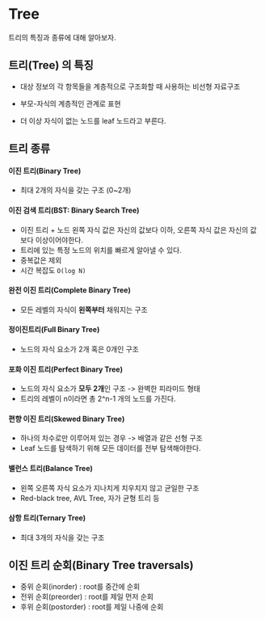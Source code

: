# Tree

트리의 특징과 종류에 대해 알아보자.

## 트리(Tree) 의 특징 

- 대상 정보의 각 항목들을 계층적으로 구조화할 때 사용하는 비선형 자료구조

- 부모-자식의 계층적인 관계로 표현
- 더 이상 자식이 없는 노드를 leaf 노드라고 부른다. 

## 트리 종류

#### 이진 트리(Binary Tree) 

- 최대 2개의 자식을 갖는 구조 (0~2개)

#### 이진 검색 트리(BST: Binary Search Tree)

- 이진 트리 + 노드 왼쪽 자식 값은 자신의 값보다 이하, 오른쪽 자식 값은 자신의 값보다 이상이어야한다. 
- 트리에 있는 특정 노드의 위치를 빠르게 알아낼 수 있다.
- 중복값은 제외
- 시간 복잡도 `O(log N)`

#### 완전 이진 트리(Complete Binary Tree)

- 모든 레벨의 자식이 **왼쪽부터** 채워지는 구조

#### 정이진트리(Full Binary Tree)

- 노드의 자식 요소가 2개 혹은 0개인 구조

#### 포화 이진 트리(Perfect Binary Tree)

- 노드의 자식 요소가 **모두 2개**인 구조 -> 완벽한 피라미드 형태
- 트리의 레벨이 n이라면 총 2^n-1 개의 노드를 가진다. 

#### 편향 이진 트리(Skewed Binary Tree)

- 하나의 차수로만 이루어져 있는 경우 -> 배열과 같은 선형 구조
- Leaf 노드를 탐색하기 위해 모든 데이터를 전부 탐색해야한다.

#### 밸런스 트리(Balance Tree)

- 왼쪽 오른쪽 자식 요소가 지나치게 치우치지 않고 균일한 구조 
- Red-black tree, AVL Tree, 자가 균형 트리 등

#### 삼항 트리(Ternary Tree) 

- 최대 3개의 자식을 갖는 구조

## 이진 트리 순회(Binary Tree traversals)

- 중위 순회(inorder) : root를 중간에 순회
- 전위 순회(preorder) : root를 제일 먼저 순회
- 후위 순회(postorder) : root를 제일 나중에 순회